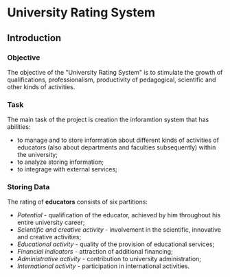 # University Rating System

## Introduction
### Objective
The objective of the "University Rating System" is to stimulate the growth of qualifications, professionalism, productivity of pedagogical, scientific and other kinds of activities.

### Task
The main task of the project is creation the inforamtion system that has abilities:
- to manage and to store information about different kinds of activities of educators (also about departments and faculties subsequently) within the university;
- to analyze storing information;
- to integrage with external services;

### Storing Data
The rating of **educators** consists of six partitions:
- *Potential* - qualification of the educator, achieved by him throughout his entire university career;
- *Scientific and creative activity* - involvement in the scientific, innovative and creative activities;
- *Educational activity* - quality of the provision of educational services;
- *Financial indicators* - attraction of additional financing;
- *Administrative activity* - contribution to university administration;
- *International activity* - participation in international activities.


